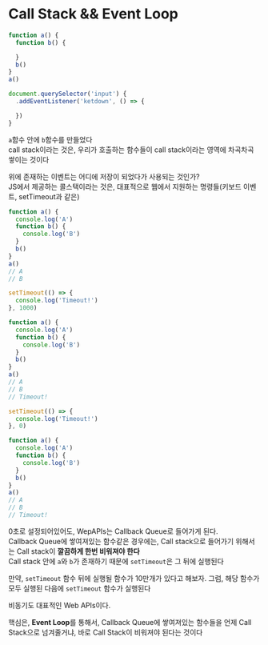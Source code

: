# Call Stack && Event Loop
```js
function a() {
  function b() {

  }
  b()
}
a()

document.querySelector('input') {
  .addEventListener('ketdown', () => {

  })
}
```
`a`함수 안에 `b`함수를 만들었다  
call stack이라는 것은, 우리가 호출하는 함수들이 call stack이라는 영역에 차곡차곡 쌓이는 것이다  

위에 존재하는 이벤트는 어디에 저장이 되었다가 사용되는 것인가?  
JS에서 제공하는 콜스택이라는 것은, 대표적으로 웹에서 지원하는 명령들(키보드 이벤트, setTimeout과 같은)

```js
function a() {
  console.log('A')
  function b() {
    console.log('B')
  }
  b()
}
a()
// A
// B
```
```js
setTimeout(() => {
  console.log('Timeout!')  
}, 1000)

function a() {
  console.log('A')
  function b() {
    console.log('B')
  }
  b()
}
a()
// A
// B
// Timeout!
```
```js
setTimeout(() => {
  console.log('Timeout!')  
}, 0)

function a() {
  console.log('A')
  function b() {
    console.log('B')
  }
  b()
}
a()
// A
// B
// Timeout!
```
0초로 설정되어있어도, WepAPIs는 Callback Queue로 들어가게 된다.  
Callback Queue에 쌓여져있는 함수같은 경우에는, Call stack으로 들어가기 위해서는 Call stack이 **깔끔하게 한번 비워져야 한다**  
Call stack 안에 `a`와 `b`가 존재하기 때문에 `setTimeout`은 그 뒤에 실행된다

만약, `setTimeout` 함수 뒤에 실행될 함수가 10만개가 있다고 해보자. 그럼, 해당 함수가 모두 실행된 다음에 `setTimeout` 함수가 실행된다

비동기도 대표적인 Web APIs이다. 

핵심은, **Event Loop**를 통해서, Callback Queue에 쌓여져있는 함수들을 언제 Call Stack으로 넘겨줄거냐, 바로 Call Stack이 비워져야 된다는 것이다
